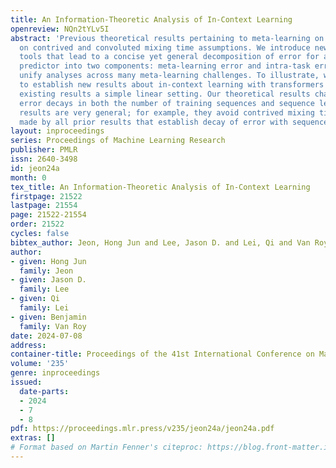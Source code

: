 ```yaml
---
title: An Information-Theoretic Analysis of In-Context Learning
openreview: NQn2tYLv5I
abstract: 'Previous theoretical results pertaining to meta-learning on sequences build
  on contrived and convoluted mixing time assumptions. We introduce new information-theoretic
  tools that lead to a concise yet general decomposition of error for a Bayes optimal
  predictor into two components: meta-learning error and intra-task error. These tools
  unify analyses across many meta-learning challenges. To illustrate, we apply them
  to establish new results about in-context learning with transformers and corroborate
  existing results a simple linear setting. Our theoretical results characterize how
  error decays in both the number of training sequences and sequence lengths. Our
  results are very general; for example, they avoid contrived mixing time assumptions
  made by all prior results that establish decay of error with sequence length.'
layout: inproceedings
series: Proceedings of Machine Learning Research
publisher: PMLR
issn: 2640-3498
id: jeon24a
month: 0
tex_title: An Information-Theoretic Analysis of In-Context Learning
firstpage: 21522
lastpage: 21554
page: 21522-21554
order: 21522
cycles: false
bibtex_author: Jeon, Hong Jun and Lee, Jason D. and Lei, Qi and Van Roy, Benjamin
author:
- given: Hong Jun
  family: Jeon
- given: Jason D.
  family: Lee
- given: Qi
  family: Lei
- given: Benjamin
  family: Van Roy
date: 2024-07-08
address:
container-title: Proceedings of the 41st International Conference on Machine Learning
volume: '235'
genre: inproceedings
issued:
  date-parts:
  - 2024
  - 7
  - 8
pdf: https://proceedings.mlr.press/v235/jeon24a/jeon24a.pdf
extras: []
# Format based on Martin Fenner's citeproc: https://blog.front-matter.io/posts/citeproc-yaml-for-bibliographies/
---
```

